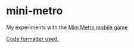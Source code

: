 # mini-metro

My experiments with the [Mini Metro mobile game](https://play.google.com/store/apps/details?id=nz.co.codepoint.minimetro&hl=en_US)

[Code formatter used.](https://github.com/psf/black)
